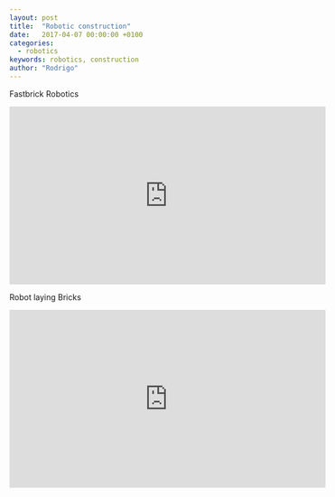 ```yaml
---
layout: post
title:  "Robotic construction"
date:   2017-04-07 00:00:00 +0100
categories:
  - robotics
keywords: robotics, construction
author: "Rodrigo"
---
```


Fastbrick Robotics

<iframe width="560" height="315" src="https://www.youtube.com/embed/4YcrO8ONcfY" frameborder="0" allowfullscreen></iframe>

Robot laying Bricks 

<iframe width="560" height="315" src="https://www.youtube.com/embed/SQ2PdpLEAG0" frameborder="0" allowfullscreen></iframe>
